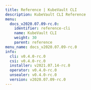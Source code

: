 ```yaml
---
title: Reference | KubeVault CLI
description: KubeVault CLI Reference
menu:
  docs_v2020.07.09-rc.0:
    identifier: reference-cli
    name: KubeVault CLI
    weight: 30
    parent: reference
menu_name: docs_v2020.07.09-rc.0
info:
  cli: v0.4.0-rc.0
  csi: v0.4.0-rc.0
  installer: v2021.07.14-rc.0
  operator: v0.4.0-rc.0
  unsealer: v0.4.0-rc.0
  version: v2020.07.09-rc.0
---
```


